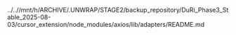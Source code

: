 ../..//mnt/h/ARCHIVE/.UNWRAP/STAGE2/backup_repository/DuRi_Phase3_Stable_2025-08-03/cursor_extension/node_modules/axios/lib/adapters/README.md